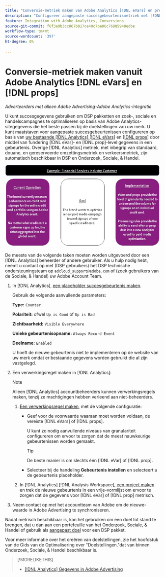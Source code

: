 ```yaml
---
title: "Conversie-metriek maken van Adobe Analytics [!DNL eVars] en props"
description: "Configureer aangepaste succesgebeurtenismetriek met [!DNL eVar]- en [!DNL prop]-level data."
feature: Integration with Adobe Analytics, Conversions
source-git-commit: f6f3e0b3cc867b817ce40c7ba06c76885948edbe
workflow-type: tm+mt
source-wordcount: '397'
ht-degree: 0%

---
```


# Conversie-metriek maken vanuit Adobe Analytics [!DNL eVars] en [!DNL props]

*Adverteerders met alleen Adobe Advertising-Adobe Analytics-integratie*

U kunt succesgegevens gebruiken om DSP pakketten en zoek-, sociale en handelscampagnes te optimaliseren op basis van Adobe Analytics-sitegegevens die het beste passen bij de doelstellingen van uw merk. U kunt maatstaven voor aangepaste succesgebeurtenissen configureren op basis van [uw bestaande [!DNL Analytics] [!DNL eVars]](https://experienceleague.adobe.com/docs/analytics/components/dimensions/evar.html) en [[!DNL props]](https://experienceleague.adobe.com/docs/analytics/components/dimensions/prop.html) door middel van fundering [!DNL eVar]- en [!DNL prop]-level gegevens in een gebeurtenis. Overige [!DNL Analytics] metriek, met inbegrip van standaard, douane, en gereserveerde omzettingsmetriek en verkeersmetriek, zijn automatisch beschikbaar in DSP en Onderzoek, Sociale, &amp; Handel.

![Gebruiksvoorbeeld](/help/integrations/assets/a4adc-conversion-evar-example.jpg "Gebruiksvoorbeeld")

De meeste van de volgende taken moeten worden uitgevoerd door een [!DNL Analytics] beheerder of andere gebruiker. Als u hulp nodig hebt, neemt u contact op met (DSP gebruikers) het DSP technische ondersteuningsteam op `adcloud_support@adobe.com` of (zoek gebruikers van de Sociale, &amp; Handel) uw Adobe Account Team.

1. In [!DNL Analytics], [een placeholder succesgebeurtenis maken](https://experienceleague.adobe.com/docs/analytics/admin/admin-tools/manage-report-suites/edit-report-suite/conversion-variables/success-events/success-event.html?lang=en).

   Gebruik de volgende aanvullende parameters:

   **Type:** `Counter`

   **Polariteit:**  ofwel `Up is Good` of `Up is Bad`

   **Zichtbaarheid:** `Visible Everywhere`

   **Unieke gebeurtenisopname:** `Always Record Event`

   **Deelname:** `Enabled`

   U hoeft de nieuwe gebeurtenis niet te implementeren op de website van uw merk omdat er bestaande gegevens worden gebruikt die al zijn vastgelegd.

1. Een verwerkingsregel maken in [!DNL Analytics]:

   >[!NOTE]
   >
   >Alleen [!DNL Analytics] accountbeheerders kunnen verwerkingsregels maken, tenzij ze machtigingen hebben verleend aan niet-beheerders.

   1. [Een verwerkingsregel maken](https://experienceleague.adobe.com/docs/analytics/admin/admin-tools/manage-report-suites/edit-report-suite/report-suite-general/c-processing-rules/c-processing-rules-configuration/t-processing-rules.html?lang=en), met de volgende configuratie:

      * Geef voor de voorwaarde waaraan moet worden voldaan, de vereiste [!DNL eVars] of [!DNL props].

        U kunt zo nodig aanvullende niveaus van granulariteit configureren om ervoor te zorgen dat de meest nauwkeurige gebeurtenissen worden gemaakt.

        >[!TIP]
        >
        >De beste manier is om slechts één [!DNL eVar] of [!DNL prop].

      * Selecteer bij de handeling **Gebeurtenis instellen** en selecteert u de gebeurtenis placeholder.

   1. In [!DNL Analytics] [!DNL Analysis Workspace], [een project maken](https://experienceleague.adobe.com/docs/analytics/analyze/analysis-workspace/home.html) en trek de nieuwe gebeurtenis in een vrije-vormlijst om ervoor te zorgen dat de gegevens voor [!DNL eVar] of [!DNL prop] metrisch.

1. Neem contact op met het accountteam van Adobe om de nieuwe-waarde in Adobe Advertising te synchroniseren.

Nadat metrisch beschikbaar is, kan het gebruiken om een doel tot stand te brengen, dat u dan aan een portefeuille van het Onderzoek, Sociale, &amp; Handel of gebruik als [aangepast doel](/help/dsp/optimization/custom-goal-about.md) voor een DSP pakket.

Voor meer informatie over het creëren van doelstellingen, zie het hoofdstuk van de Gids van de Optimalisering over &quot;Doelstellingen,&quot;dat van binnen Onderzoek, Sociale, &amp; Handel beschikbaar is.

>[!MORELIKETHIS]
>
>* [[!DNL Analytics] Gegevens in Adobe Advertising](/help/integrations/analytics/analytics-data-in-advertising.md)
<!--
>* [](/help/search-social-commerce/admin/conversion-metrics/ ????????)
-->